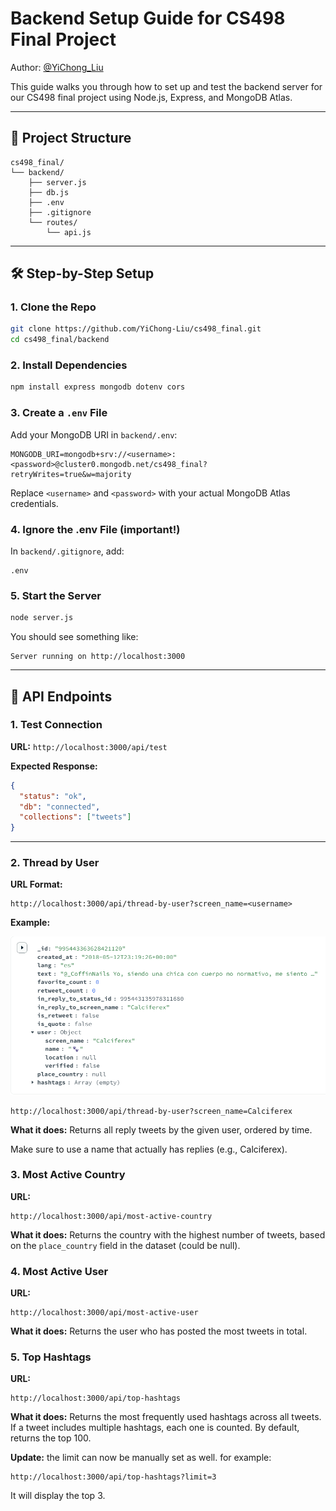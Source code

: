 # Backend Setup Guide for CS498 Final Project

Author: [@YiChong_Liu](https://github.com/YiChong-Liu)

This guide walks you through how to set up and test the backend server for our CS498 final project using Node.js, Express, and MongoDB Atlas.

------

## 📁 Project Structure

```
cs498_final/
└── backend/
    ├── server.js
    ├── db.js
    ├── .env
    ├── .gitignore
    └── routes/
        └── api.js
```

------

## 🛠️ Step-by-Step Setup

### 1. Clone the Repo

```bash
git clone https://github.com/YiChong-Liu/cs498_final.git
cd cs498_final/backend
```

### 2. Install Dependencies

```bash
npm install express mongodb dotenv cors
```

### 3. Create a `.env` File

Add your MongoDB URI in `backend/.env`:

```
MONGODB_URI=mongodb+srv://<username>:<password>@cluster0.mongodb.net/cs498_final?retryWrites=true&w=majority
```

Replace `<username>` and `<password>` with your actual MongoDB Atlas credentials.

### 4. Ignore the .env File (important!)

In `backend/.gitignore`, add:

```
.env
```

### 5. Start the Server

```bash
node server.js
```

You should see something like:

```
Server running on http://localhost:3000
```

------

## 🔌 API Endpoints

### 1. Test Connection

**URL:** `http://localhost:3000/api/test`

**Expected Response:**

```json
{
  "status": "ok",
  "db": "connected",
  "collections": ["tweets"]
}
```

------

### 2. Thread by User

**URL Format:**

```
http://localhost:3000/api/thread-by-user?screen_name=<username>
```

**Example:**

![an example](img/example.jpg)

```
http://localhost:3000/api/thread-by-user?screen_name=Calciferex
```

**What it does:** Returns all reply tweets by the given user, ordered by time.

Make sure to use a name that actually has replies (e.g., Calciferex).



### 3. Most Active Country

**URL:**

```
http://localhost:3000/api/most-active-country
```

**What it does:** Returns the country with the highest number of tweets, based on the `place_country` field in the dataset (could be null).



### 4. Most Active User

**URL:**

```
http://localhost:3000/api/most-active-user
```

**What it does:** Returns the user who has posted the most tweets in total.



###  5. Top Hashtags

**URL:**

```
http://localhost:3000/api/top-hashtags
```

**What it does:** Returns the most frequently used hashtags across all tweets. If a tweet includes multiple hashtags, each one is counted. By default, returns the top 100.



**Update:** the limit can now be manually set as well. for example:

```
http://localhost:3000/api/top-hashtags?limit=3
```

It will display the top 3.